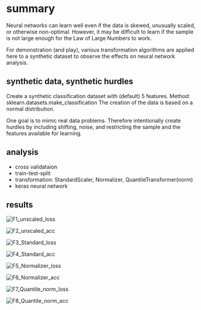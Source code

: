 
# summary 
Neural networks can learn well even if the data is skewed, unusually scaled, or otherwise non-optimal. 
However, it may be difficult to learn if the sample is not large enough for the Law of Large Numbers to work. 

For demonstration (and play), various transformation algorithms are applied here to a synthetic dataset to observe the effects on neural network analysis. 

## synthetic data, synthetic hurdles
Create a synthetic classification dataset with (default) 5 features. 
Method: sklearn.datasets.make_classification
The creation of the data is based on a normal distribution. 

One goal is to mimic real data problems. Therefore intentionally create hurdles by including shifting, noise, and restricting the sample and the features available for learning. 

## analysis
* cross validataion
* train-test-split
* transformation: StandardScaler, Normalizer, QuantileTransformer(norm)
* keras neural network

## results


![F1_unscaled_loss](https://user-images.githubusercontent.com/82636544/115548186-7ae50680-a2a7-11eb-8d16-9a74c05bccb6.png)

![F2_unscaled_acc](https://user-images.githubusercontent.com/82636544/115548190-7b7d9d00-a2a7-11eb-83e3-bc0224b6dee5.png)

![F3_Standard_loss](https://user-images.githubusercontent.com/82636544/115548192-7c163380-a2a7-11eb-8be4-ccd79aa65304.png)

![F4_Standard_acc](https://user-images.githubusercontent.com/82636544/115551534-86d2c780-a2ab-11eb-95d7-890997cf3a72.png)

![F5_Normalizer_loss](https://user-images.githubusercontent.com/82636544/115548198-7caeca00-a2a7-11eb-8d7e-a1c3beaf181e.png)

![F6_Normalizer_acc](https://user-images.githubusercontent.com/82636544/115548200-7caeca00-a2a7-11eb-8e04-db85012cd3a1.png)

![F7_Quantile_norm_loss](https://user-images.githubusercontent.com/82636544/115548201-7d476080-a2a7-11eb-901a-012af1d36766.png)

![F8_Quantile_norm_acc](https://user-images.githubusercontent.com/82636544/115548202-7d476080-a2a7-11eb-8955-fe5c6c64543d.png)
